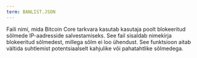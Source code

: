 ```yaml
---
term: BANLIST.JSON
---
```


Faili nimi, mida Bitcoin Core tarkvara kasutab kasutaja poolt blokeeritud sõlmede IP-aadresside salvestamiseks. See fail sisaldab nimekirja blokeeritud sõlmedest, millega sõlm ei loo ühendust. See funktsioon aitab vältida suhtlemist potentsiaalselt kahjulike või pahatahtlike sõlmedega.